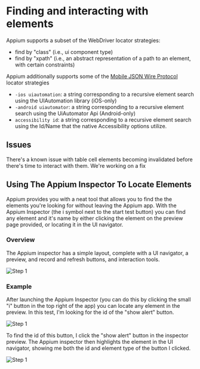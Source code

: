 # Finding and interacting with elements

Appium supports a subset of the WebDriver locator strategies:

* find by "class" (i.e., ui component type)
* find by "xpath" (i.e., an abstract representation of a path to an element,
with certain constraints)

Appium additionally supports some of the [Mobile JSON Wire Protocol](https://code.google.com/p/selenium/source/browse/spec-draft.md?repo=mobile) locator strategies

* `-ios uiautomation`: a string corresponding to a recursive element search
using the UIAutomation library (iOS-only)
* `-android uiautomator`: a string corresponding to a recursive element
search using the UiAutomator Api (Android-only)
* `accessibility id`: a string corresponding to a recursive element search
using the Id/Name that the native Accessibility options utilize.

## Issues

There's a known issue with table cell elements becoming invalidated before
there's time to interact with them. We're working on a fix

## Using The Appium Inspector To Locate Elements

Appium provides you with a neat tool that allows you to find the the elements
you're looking for without leaving the Appium app. With the Appium Inspector
(the i symbol next to the start test button) you can find any element and
it's name by either clicking the element on the preview page provided,
or locating it in the UI navigator.

### Overview

The Appium inspector has a simple layout, complete with a UI navigator,
a preview, and record and refresh buttons, and interaction tools.

![Step 1](https://raw.github.com/appium/appium/master/assets/InspectorImages/Overview.png)

### Example

After launching the Appium Inspector (you can do this by clicking the small
"i" button in the top right of the app) you can locate any element in the
preview. In this test, I'm looking for the id of the "show alert" button.

![Step 1](https://raw.github.com/appium/appium/master/assets/InspectorImages/Step1.png)

To find the id of this button, I click the "show alert" button in the
inspector preview. The Appium inspector then highlights the element in the UI
navigator, showing me both the id and element type of the button I clicked.

![Step 1](https://raw.github.com/appium/appium/master/assets/InspectorImages/Step2.png)